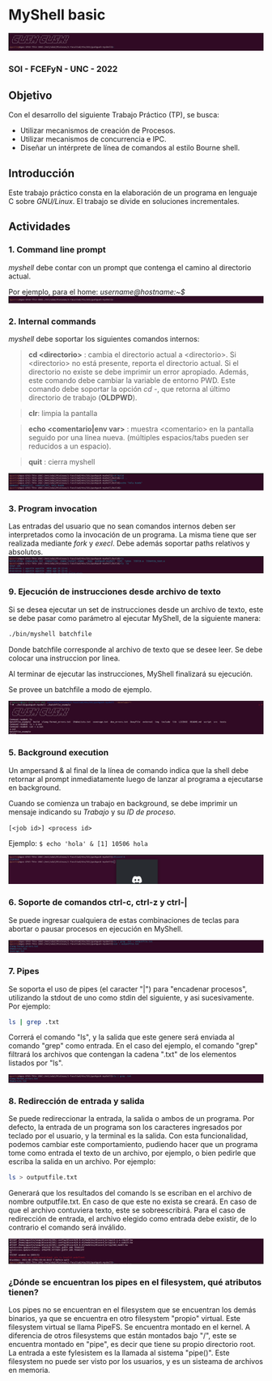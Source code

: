 # MyShell basic
![Banner](img/banner.png)
### SOI - FCEFyN - UNC - 2022

## Objetivo
Con el desarrollo del siguiente Trabajo Práctico (TP), se busca:

- Utilizar mecanismos de creación de Procesos.
- Utilizar mecanismos de concurrencia e IPC.
- Diseñar un intérprete de línea de comandos al estilo Bourne shell.

## Introducción
Este trabajo práctico consta en la elaboración de un programa en lenguaje C sobre _GNU/Linux_. El trabajo se divide en soluciones incrementales.


## Actividades
### 1. Command line prompt
_myshell_ debe contar con un prompt que contenga el camino al directorio actual.

Por ejemplo, para el home: _username@hostname:~$_
![](img/image1.png)

### 2. Internal commands
_myshell_ debe soportar los siguientes comandos internos:

> __cd \<directorio\>__ : cambia el directorio actual a \<directorio\>. Si \<directorio\> no está presente, reporta el directorio actual. Si el directorio no existe se debe imprimir un error apropiado. Además, este comando debe cambiar la variable de entorno PWD. 
Este comando debe soportar la opción *cd -*, que retorna al último directorio de trabajo (__OLDPWD__).

> __clr__: limpia la pantalla

> __echo \<comentario\|env var\>__ : muestra \<comentario\> en la pantalla seguido por una línea nueva. (múltiples espacios\/tabs pueden ser reducidos a un espacio).

> __quit__ : cierra myshell

![](img/image2.png)

### 3. Program invocation
Las entradas del usuario que no sean comandos internos deben ser interpretados como la invocación de un programa. La misma tiene que ser realizada mediante _fork_ y _execl_. Debe además soportar paths relativos y absolutos.
![](img/image3.png)


### 9. Ejecución de instrucciones desde archivo de texto
Si se desea ejecutar un set de instrucciones desde un archivo de texto, este se debe pasar como parámetro al ejecutar MyShell, de la siguiente manera:
```bash
./bin/myshell batchfile           
```
Donde batchfile corresponde al archivo de texto que se desee leer. Se debe colocar una instruccion por linea.

Al terminar de ejecutar las instrucciones, MyShell finalizará su ejecución.

Se provee un batchfile a modo de ejemplo.

![](img/image4.png)

### 5. Background execution
Un ampersand & al final de la línea de comando indica que la shell debe retornar al prompt inmediatamente luego de lanzar al programa a ejecutarse en background.

Cuando se comienza un trabajo en background, se debe imprimir un mensaje indicando su _Trabajo_ y su _ID de proceso_.

`[<job id>] <process id>`

Ejemplo:
`$ echo 'hola' &
[1] 10506
hola`

![](img/image5.png)

### 6. Soporte de comandos ctrl-c, ctrl-z y ctrl-|
Se puede ingresar cualquiera de estas combinaciones de teclas para abortar o pausar procesos en ejecución en MyShell.

![](img/image6.png)

### 7. Pipes
Se soporta el uso de pipes (el caracter "|") para "encadenar procesos", utilizando la stdout de uno como stdin del siguiente, y asi sucesivamente. Por ejemplo:
```bash
ls | grep .txt           
```
Correrá el comando "ls", y la salida que este genere será enviada al comando "grep" como entrada. En el caso del ejemplo, el comando "grep" filtrará los archivos que contengan la cadena ".txt" de los elementos listados por "ls".

![](img/image7.png)

### 8. Redirección de entrada y salida
Se puede redireccionar la entrada, la salida o ambos de un programa. Por defecto, la entrada de un programa son los caracteres ingresados por teclado por el usuario, y la terminal es la salida. Con esta funcionalidad, podemos cambiar este comportamiento, pudiendo hacer que un programa tome como entrada el texto de un archivo, por ejemplo, o bien pedirle que escriba la salida en un archivo. Por ejemplo:
```bash
ls > outputfile.txt          
```
Generará que los resultados del comando ls se escriban en el archivo de nombre outputfile.txt. En caso de que este no exista se creará. En caso de que el archivo contuviera texto, este se sobreescribirá. Para el caso de redirección de entrada, el archivo elegido como entrada debe existir, de lo contrario el comando será inválido.

![](img/image8.png)

### ¿Dónde se encuentran los pipes en el filesystem, qué atributos tienen?
Los pipes no se encuentran en el filesystem que se encuentran los demás binarios, ya que se encuentra en otro filesystem "propio" virtual. Este filesystem virtual se llama PipeFS. Se encuentra montado en el kernel. A diferencia de otros filesystems que están montados bajo "/", este se encuentra montado en "pipe", es decir que tiene su propio directorio root. La entrada a este fylesistem es la llamada al sistema "pipe()". Este filesystem no puede ser visto por los usuarios, y es un sisteama de archivos en memoria.
